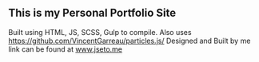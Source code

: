 ## This is my Personal Portfolio Site
Built using HTML, JS, SCSS, Gulp to compile. Also uses https://github.com/VincentGarreau/particles.js/
Designed and Built by me link can be found at www.jseto.me
